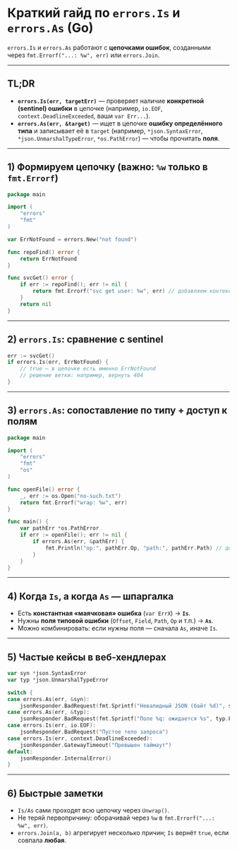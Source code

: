 # Краткий гайд по `errors.Is` и `errors.As` (Go)

`errors.Is` и `errors.As` работают с **цепочками ошибок**, созданными через `fmt.Errorf("...: %w", err)` или `errors.Join`.

---

## TL;DR
- **`errors.Is(err, targetErr)`** — проверяет наличие **конкретной (sentinel) ошибки** в цепочке (например, `io.EOF`, `context.DeadlineExceeded`, ваши `var Err...`).
- **`errors.As(err, &target)`** — ищет в цепочке **ошибку определённого типа** и записывает её в `target` (например, `*json.SyntaxError`, `*json.UnmarshalTypeError`, `*os.PathError`) — чтобы прочитать **поля**.

---

## 1) Формируем цепочку (важно: `%w` только в `fmt.Errorf`)
```go
package main

import (
	"errors"
	"fmt"
)

var ErrNotFound = errors.New("not found")

func repoFind() error {
	return ErrNotFound
}

func svcGet() error {
	if err := repoFind(); err != nil {
		return fmt.Errorf("svc get user: %w", err) // добавляем контекст, сохраняем первопричину
	}
	return nil
}
```

---

## 2) `errors.Is`: сравнение с sentinel
```go
err := svcGet()
if errors.Is(err, ErrNotFound) {
	// true — в цепочке есть именно ErrNotFound
	// решение ветки: например, вернуть 404
}
```

---

## 3) `errors.As`: сопоставление по типу + доступ к полям
```go
package main

import (
	"errors"
	"fmt"
	"os"
)

func openFile() error {
	_, err := os.Open("no-such.txt")
	return fmt.Errorf("wrap: %w", err)
}

func main() {
	var pathErr *os.PathError
	if err := openFile(); err != nil {
		if errors.As(err, &pathErr) {
			fmt.Println("op:", pathErr.Op, "path:", pathErr.Path) // доступ к полям типовой ошибки
		}
	}
}
```

---

## 4) Когда `Is`, а когда `As` — шпаргалка
- Есть **константная «маячковая» ошибка** (`var ErrX`) → **`Is`**.
- Нужны **поля типовой ошибки** (`Offset`, `Field`, `Path`, `Op` и т.п.) → **`As`**.
- Можно комбинировать: если нужны поля — сначала `As`, иначе `Is`.

---

## 5) Частые кейсы в веб-хендлерах
```go
var syn *json.SyntaxError
var typ *json.UnmarshalTypeError

switch {
case errors.As(err, &syn):
	jsonResponder.BadRequest(fmt.Sprintf("Невалидный JSON (байт %d)", syn.Offset))
case errors.As(err, &typ):
	jsonResponder.BadRequest(fmt.Sprintf("Поле %q: ожидается %s", typ.Field, typ.Type))
case errors.Is(err, io.EOF):
	jsonResponder.BadRequest("Пустое тело запроса")
case errors.Is(err, context.DeadlineExceeded):
	jsonResponder.GatewayTimeout("Превышен таймаут")
default:
	jsonResponder.InternalError()
}
```

---

## 6) Быстрые заметки
- `Is/As` сами проходят всю цепочку через `Unwrap()`.
- Не теряй первопричину: оборачивай через `%w` в `fmt.Errorf("...: %w", err)`.
- `errors.Join(a, b)` агрегирует несколько причин; `Is` вернёт `true`, если совпала **любая**.
